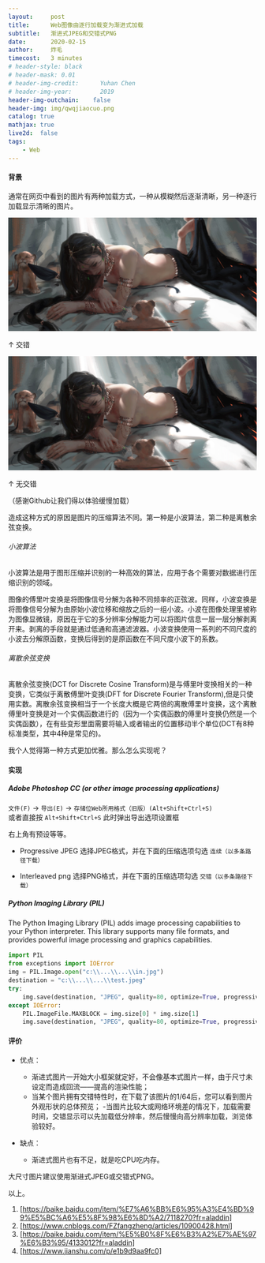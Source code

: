 ```yaml
---
layout:     post
title:      Web图像由逐行加载变为渐进式加载
subtitle:   渐进式JPEG和交错式PNG
date:       2020-02-15
author:     炸毛
timecost:   3 minutes
# header-style: black
# header-mask: 0.01
# header-img-credit:      Yuhan Chen
# header-img-year:        2019 
header-img-outchain:    false
header-img: img/qwqjiaocuo.png
catalog: true
mathjax: true
live2d:  false
tags:
    - Web
---
```


#### 背景

通常在网页中看到的图片有两种加载方式，一种从模糊然后逐渐清晰，另一种逐行加载显示清晰的图片。  

![Interleaved](/img/qwqjiaocuo.png)

↑ 交错

![NO Interleaved](/img/qwqnojiaocuo.png)

↑ 无交错

（感谢Github让我们得以体验缓慢加载）

造成这种方式的原因是图片的压缩算法不同。第一种是小波算法，第二种是离散余弦变换。

###### 小波算法

小波算法是用于图形压缩并识别的一种高效的算法，应用于各个需要对数据进行压缩识别的领域。 

图像的傅里叶变换是将图像信号分解为各种不同频率的正弦波。同样，小波变换是将图像信号分解为由原始小波位移和缩放之后的一组小波。小波在图像处理里被称为图像显微镜，原因在于它的多分辨率分解能力可以将图片信息一层一层分解剥离开来。剥离的手段就是通过低通和高通滤波器。小波变换使用一系列的不同尺度的小波去分解原函数，变换后得到的是原函数在不同尺度小波下的系数。

###### 离散余弦变换

离散余弦变换(DCT for Discrete Cosine Transform)是与傅里叶变换相关的一种变换，它类似于离散傅里叶变换(DFT for Discrete Fourier Transform),但是只使用实数。离散余弦变换相当于一个长度大概是它两倍的离散傅里叶变换，这个离散傅里叶变换是对一个实偶函数进行的（因为一个实偶函数的傅里叶变换仍然是一个实偶函数），在有些变形里面需要将输入或者输出的位置移动半个单位(DCT有8种标准类型，其中4种是常见的)。

我个人觉得第一种方式更加优雅。那么怎么实现呢？

#### 实现

##### Adobe Photoshop CC (or other image processing applications)

`文件(F)` -> `导出(E)` -> `存储位Web所用格式（旧版）(Alt+Shift+Ctrl+S)`  
或者直接按 `Alt+Shift+Ctrl+S` 此时弹出导出选项设置框

右上角有预设等等。 

- Progressive JPEG
选择JPEG格式，并在下面的压缩选项勾选 `连续（以多条路径下载）`

- Interleaved png
选择PNG格式，并在下面的压缩选项勾选 `交错（以多条路径下载）`

##### Python Imaging Library (PIL)

The Python Imaging Library (PIL) adds image processing capabilities to your Python interpreter. This library supports many file formats, and provides powerful image processing and graphics capabilities.

```python
import PIL
from exceptions import IOError
img = PIL.Image.open("c:\\...\\...\\in.jpg")
destination = "c:\\...\\...\\test.jpeg"
try:
    img.save(destination, "JPEG", quality=80, optimize=True, progressive=True)
except IOError:
    PIL.ImageFile.MAXBLOCK = img.size[0] * img.size[1]
    img.save(destination, "JPEG", quality=80, optimize=True, progressive=True)
```

#### 评价

- 优点：
    - 渐进式图片一开始大小框架就定好，不会像基本式图片一样，由于尺寸未设定而造成回流——提高的渲染性能；
    - 当某个图片拥有交错特性时，在下载了该图片的1/64后，您可以看到图片外观形状的总体预览；
    -当图片比较大或网络环境差的情况下，加载需要时间，交错显示可以先加载低分辨率，然后慢慢向高分辨率加载，浏览体验较好。

- 缺点：
    - 渐进式图片也有不足，就是吃CPU吃内存。

大尺寸图片建议使用渐进式JPEG或交错式PNG。  

以上。


1. [https://baike.baidu.com/item/%E7%A6%BB%E6%95%A3%E4%BD%99%E5%BC%A6%E5%8F%98%E6%8D%A2/7118270?fr=aladdin]
2. [https://www.cnblogs.com/FZfangzheng/articles/10900428.html]
3. [https://baike.baidu.com/item/%E5%B0%8F%E6%B3%A2%E7%AE%97%E6%B3%95/4133012?fr=aladdin]
4. [https://www.jianshu.com/p/e1b9d9aa9fc0]
